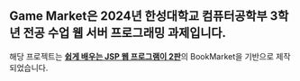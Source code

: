## Game Market은 2024년 한성대학교 컴퓨터공학부 3학년 전공 수업 __웹 서버 프로그래밍__ 과제입니다.
해당 프로젝트는 [__쉽게 배우는 JSP 웹 프로그램이 2판__](https://product.kyobobook.co.kr/detail/S000211623330)의 BookMarket을 기반으로 제작되었습니다.

